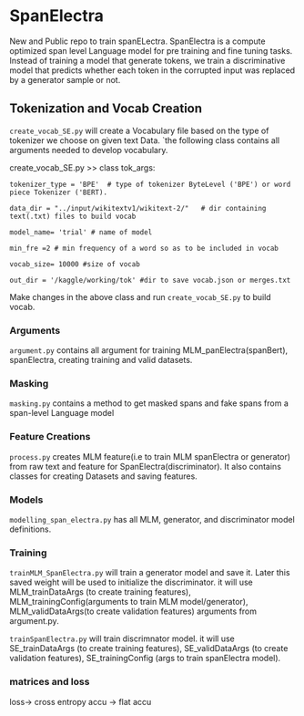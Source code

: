 # SpanElectra
New and Public repo to train spanELectra. SpanElectra is a compute optimized span level Language model for pre training and fine tuning tasks. Instead of training a model that generate tokens, we train a discriminative model that predicts whether each token in the corrupted input was replaced by a generator sample or not. 
 

## Tokenization and Vocab Creation
`create_vocab_SE.py` will create a Vocabulary file based on the type of tokenizer we choose on given text Data. `the following class contains all arguments needed to develop vocabulary.
  
  create_vocab_SE.py >> class tok_args:
    
    tokenizer_type = 'BPE'  # type of tokenizer ByteLevel ('BPE') or word piece Tokenizer ('BERT).
    
    data_dir = "../input/wikitextv1/wikitext-2/"   # dir containing text(.txt) files to build vocab
    
    model_name= 'trial' # name of model
    
    min_fre =2 # min frequency of a word so as to be included in vocab
    
    vocab_size= 10000 #size of vocab
    
    out_dir = '/kaggle/working/tok' #dir to save vocab.json or merges.txt
    
 
 Make changes in the above class and run `create_vocab_SE.py` to build vocab.
    
    
### Arguments
`argument.py` contains all argument for training MLM_panElectra(spanBert), spanElectra, creating training and valid datasets.

### Masking
`masking.py` contains a method to get masked spans and fake spans from a span-level Language model

### Feature Creations
`process.py` creates MLM feature(i.e to train MLM spanElectra or generator) from raw text and feature for SpanElectra(discriminator). It also contains classes for creating Datasets and saving features.

### Models
`modelling_span_electra.py` has all MLM, generator, and discriminator model definitions.

### Training
`trainMLM_SpanElectra.py` will train a generator model and save it. Later this saved weight will be used to initialize the discriminator. it will use MLM_trainDataArgs (to create training features), MLM_trainingConfig(arguments to train MLM model/generator), MLM_validDataArgs(to create validation features) arguments from argument.py. 

`trainSpanElectra.py` will train discrimnator model. it will use SE_trainDataArgs (to create training features), SE_validDataArgs (to create validation features), SE_trainingConfig (args to train spanElectra model).

### matrices and loss
loss-> cross entropy
accu -> flat accu
